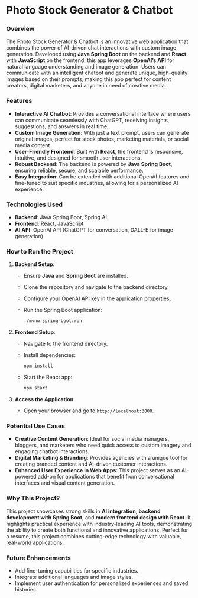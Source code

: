 # Photo Stock Generator & Chatbot

### Overview

The Photo Stock Generator & Chatbot is an innovative web application that combines the power of AI-driven chat interactions with custom image generation. Developed using **Java Spring Boot** on the backend and **React** with **JavaScript** on the frontend, this app leverages **OpenAI’s API** for natural language understanding and image generation. Users can communicate with an intelligent chatbot and generate unique, high-quality images based on their prompts, making this app perfect for content creators, digital marketers, and anyone in need of creative media.

### Features

- **Interactive AI Chatbot**: Provides a conversational interface where users can communicate seamlessly with ChatGPT, receiving insights, suggestions, and answers in real time.
- **Custom Image Generation**: With just a text prompt, users can generate original images, perfect for stock photos, marketing materials, or social media content.
- **User-Friendly Frontend**: Built with **React**, the frontend is responsive, intuitive, and designed for smooth user interactions.
- **Robust Backend**: The backend is powered by **Java Spring Boot**, ensuring reliable, secure, and scalable performance.
- **Easy Integration**: Can be extended with additional OpenAI features and fine-tuned to suit specific industries, allowing for a personalized AI experience.

### Technologies Used

- **Backend**: Java Spring Boot, Spring AI
- **Frontend**: React, JavaScript
- **AI API**: OpenAI API (ChatGPT for conversation, DALL-E for image generation)

### How to Run the Project

1. **Backend Setup**:  
   - Ensure **Java** and **Spring Boot** are installed.
   - Clone the repository and navigate to the backend directory.
   - Configure your OpenAI API key in the application properties.
   - Run the Spring Boot application:

     ```bash
     ./mvnw spring-boot:run
     ```

2. **Frontend Setup**:  
   - Navigate to the frontend directory.
   - Install dependencies:

     ```bash
     npm install
     ```

   - Start the React app:

     ```bash
     npm start
     ```

3. **Access the Application**:
   - Open your browser and go to `http://localhost:3000`.

### Potential Use Cases

- **Creative Content Generation**: Ideal for social media managers, bloggers, and marketers who need quick access to custom imagery and engaging chatbot interactions.
- **Digital Marketing & Branding**: Provides agencies with a unique tool for creating branded content and AI-driven customer interactions.
- **Enhanced User Experience in Web Apps**: This project serves as an AI-powered add-on for applications that benefit from conversational interfaces and visual content generation.

### Why This Project?

This project showcases strong skills in **AI integration**, **backend development with Spring Boot**, and **modern frontend design with React**. It highlights practical experience with industry-leading AI tools, demonstrating the ability to create both functional and innovative applications. Perfect for a resume, this project combines cutting-edge technology with valuable, real-world applications.

### Future Enhancements

- Add fine-tuning capabilities for specific industries.
- Integrate additional languages and image styles.
- Implement user authentication for personalized experiences and saved histories.
